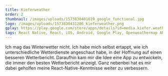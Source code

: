```yaml
---
title: Kieferweather
order: 2
thumbnail: /images/uploads/1573830401619_google_functional.jpg
logo: /images/uploads/1573830431206_kieferweather.png
gplay: https://play.google.com/store/apps/details?id=media.kiefer.weather
tags: React Native, React, iOS, Android, Google Play, Openweathermap API
---
```

Ich mag das Winterwetter nicht. Ich habe mich selbst ertappt, wie ich unterschiedliche Wetterdienste angeschaut habe, in der Hoffnung auf einen besseren Wetterbericht. Daraufhin kam mir die Idee eine App zu entwickeln, die immer den besten Wetterbericht anzeigt. Ganz nebenbei hat es mir dabei geholfen meine React-Native-Kenntnisse weiter zu verbessern.